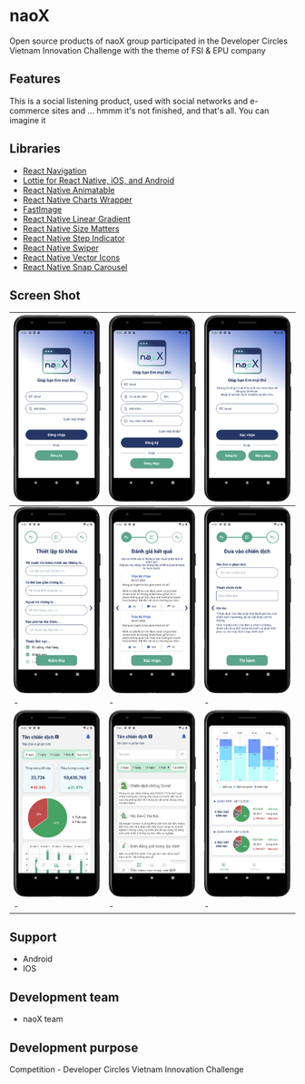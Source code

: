 # naoX

Open source products of naoX group participated in the Developer Circles Vietnam Innovation Challenge with the theme of FSI & EPU company

## Features 
This is a social listening product, used with social networks and e-commerce sites and ... hmmm it's not finished, and that's all. You can imagine it

## Libraries 
* [React Navigation](https://reactnavigation.org/)
* [Lottie for React Native, iOS, and Android](https://github.com/lottie-react-native/lottie-react-native)
* [React Native Animatable](https://github.com/oblador/react-native-animatable)
* [React Native Charts Wrapper](https://github.com/wuxudong/react-native-charts-wrapper)
* [FastImage](https://github.com/DylanVann/react-native-fast-image)
* [React Native Linear Gradient](https://github.com/react-native-linear-gradient/react-native-linear-gradient)
* [React Native Size Matters](https://github.com/nirsky/react-native-size-matters)
* [React Native Step Indicator](https://github.com/24ark/react-native-step-indicator)
* [React Native Swiper](https://github.com/leecade/react-native-swiper)
* [React Native Vector Icons](https://github.com/oblador/react-native-vector-icons)
* [React Native Snap Carousel](https://github.com/meliorence/react-native-snap-carousel)

## Screen Shot
| <img src="./src/ScreenShot/signin.png" width="300"> | <img src="./src/ScreenShot/signup.png" width="300"> | <img src="./src/ScreenShot/reset_password.png" width="300"> |
| - | - | - |
| <img src="./src/ScreenShot/step_1.png" width="300"> | <img src="./src/ScreenShot/step_2.png" width="300"> | <img src="./src/ScreenShot/step_3.png" width="300"> |
| - | - | - |
| <img src="./src/ScreenShot/general.png" width="300"> | <img src="./src/ScreenShot/newsfeed.png" width="300"> | <img src="./src/ScreenShot/detail.png" width="300"> |
| - | - | - |


## Support
* Android
* IOS

## Development team
* naoX team

## Development purpose
Competition - Developer Circles Vietnam Innovation Challenge
